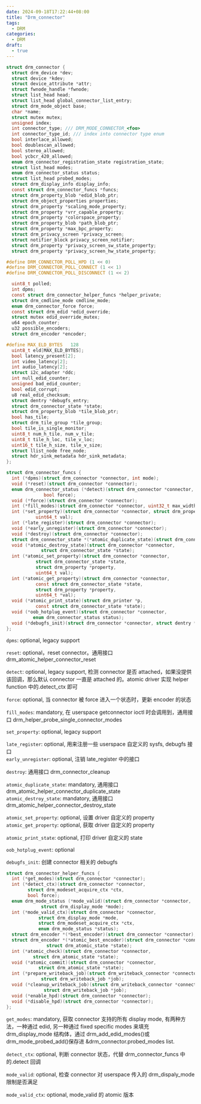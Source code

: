```yaml
---
date: 2024-09-18T17:22:44+08:00
title: "Drm_connector"
tags:
  - DRM
categories:
  - DRM
draft:
  - true
---
```


```c
struct drm_connector {
  struct drm_device *dev;
  struct device *kdev;
  struct device_attribute *attr;
  struct fwnode_handle *fwnode;
  struct list_head head;
  struct list_head global_connector_list_entry;
  struct drm_mode_object base;
  char *name;
  struct mutex mutex;
  unsigned index;
  int connector_type; /// DRM_MODE_CONNECTOR_<foo>
  int connector_type_id; /// index into connector type enum
  bool interlace_allowed;
  bool doublescan_allowed;
  bool stereo_allowed;
  bool ycbcr_420_allowed;
  enum drm_connector_registration_state registration_state;
  struct list_head modes;
  enum drm_connector_status status;
  struct list_head probed_modes;
  struct drm_display_info display_info;
  const struct drm_connector_funcs *funcs;
  struct drm_property_blob *edid_blob_ptr;
  struct drm_object_properties properties;
  struct drm_property *scaling_mode_property;
  struct drm_property *vrr_capable_property;
  struct drm_property *colorspace_property;
  struct drm_property_blob *path_blob_ptr;
  struct drm_property *max_bpc_property;
  struct drm_privacy_screen *privacy_screen;
  struct notifier_block privacy_screen_notifier;
  struct drm_property *privacy_screen_sw_state_property;
  struct drm_property *privacy_screen_hw_state_property;

#define DRM_CONNECTOR_POLL_HPD (1 << 0)
#define DRM_CONNECTOR_POLL_CONNECT (1 << 1)
#define DRM_CONNECTOR_POLL_DISCONNECT (1 << 2)

  uint8_t polled;
  int dpms;
  const struct drm_connector_helper_funcs *helper_private;
  struct drm_cmdline_mode cmdline_mode;
  enum drm_connector_force force;
  const struct drm_edid *edid_override;
  struct mutex edid_override_mutex;
  u64 epoch_counter;
  u32 possible_encoders;
  struct drm_encoder *encoder;

#define MAX_ELD_BYTES	128
  uint8_t eld[MAX_ELD_BYTES];
  bool latency_present[2];
  int video_latency[2];
  int audio_latency[2];
  struct i2c_adapter *ddc;
  int null_edid_counter;
  unsigned bad_edid_counter;
  bool edid_corrupt;
  u8 real_edid_checksum;
  struct dentry *debugfs_entry;
  struct drm_connector_state *state;
  struct drm_property_blob *tile_blob_ptr;
  bool has_tile;
  struct drm_tile_group *tile_group;
  bool tile_is_single_monitor;
  uint8_t num_h_tile, num_v_tile;
  uint8_t tile_h_loc, tile_v_loc;
  uint16_t tile_h_size, tile_v_size;
  struct llist_node free_node;
  struct hdr_sink_metadata hdr_sink_metadata;
};
```

```c
struct drm_connector_funcs {
  int (*dpms)(struct drm_connector *connector, int mode);
  void (*reset)(struct drm_connector *connector);
  enum drm_connector_status (*detect)(struct drm_connector *connector,
              bool force);
  void (*force)(struct drm_connector *connector);
  int (*fill_modes)(struct drm_connector *connector, uint32_t max_width, uint32_t max_height);
  int (*set_property)(struct drm_connector *connector, struct drm_property *property,
           uint64_t val);
  int (*late_register)(struct drm_connector *connector);
  void (*early_unregister)(struct drm_connector *connector);
  void (*destroy)(struct drm_connector *connector);
  struct drm_connector_state *(*atomic_duplicate_state)(struct drm_connector *connector);
  void (*atomic_destroy_state)(struct drm_connector *connector,
             struct drm_connector_state *state);
  int (*atomic_set_property)(struct drm_connector *connector,
           struct drm_connector_state *state,
           struct drm_property *property,
           uint64_t val);
  int (*atomic_get_property)(struct drm_connector *connector,
           const struct drm_connector_state *state,
           struct drm_property *property,
           uint64_t *val);
  void (*atomic_print_state)(struct drm_printer *p,
           const struct drm_connector_state *state);
  void (*oob_hotplug_event)(struct drm_connector *connector,
          enum drm_connector_status status);
  void (*debugfs_init)(struct drm_connector *connector, struct dentry *root);
};
```

`dpms`: optional, legacy support

`reset`: optional，reset connector。通用接口 drm_atomic_helper_connector_reset

`detect`: optional, legacy support, 检测 connector 是否 attached，如果没提供该回调，那么默认 connector 一直是 attached 的。atomic driver 实现 helper function 中的.detect_ctx 即可

`force`: optional, 当 connector 被 force 进入一个状态时，更新 encoder 的状态

`fill_modes`: mandatory, 在 userspace getconnector ioctl 时会调用到，通用接口 drm_helper_probe_single_connector_modes

`set_property`: optional, legacy support

`late_register`: optional, 用来注册一些 userspace 自定义的 sysfs, debugfs 接口  
`early_unregister`: optional, 注销 late_register 中的接口

`destroy`: 通用接口 drm_connector_cleanup

`atomic_duplicate_state`: mandatory, 通用接口 drm_atomic_helper_connector_duplicate_state  
`atomic_destroy_state`: mandatory, 通用接口 drm_atomic_helper_connector_destroy_state

`atomic_set_property`: optional, 设置 driver 自定义的 property
`atomic_get_property`: optional, 获取 driver 自定义的 property

`atomic_print_state`: optional, 打印 driver 自定义的 state

`oob_hotplug_event`: optional

`debugfs_init`: 创建 connector 相关的 debugfs

```c
struct drm_connector_helper_funcs {
  int (*get_modes)(struct drm_connector *connector);
  int (*detect_ctx)(struct drm_connector *connector,
        struct drm_modeset_acquire_ctx *ctx,
        bool force);
  enum drm_mode_status (*mode_valid)(struct drm_connector *connector,
             struct drm_display_mode *mode);
  int (*mode_valid_ctx)(struct drm_connector *connector,
            struct drm_display_mode *mode,
            struct drm_modeset_acquire_ctx *ctx,
            enum drm_mode_status *status);
  struct drm_encoder *(*best_encoder)(struct drm_connector *connector);
  struct drm_encoder *(*atomic_best_encoder)(struct drm_connector *connector,
               struct drm_atomic_state *state);
  int (*atomic_check)(struct drm_connector *connector,
          struct drm_atomic_state *state);
  void (*atomic_commit)(struct drm_connector *connector,
            struct drm_atomic_state *state);
  int (*prepare_writeback_job)(struct drm_writeback_connector *connector,
             struct drm_writeback_job *job);
  void (*cleanup_writeback_job)(struct drm_writeback_connector *connector,
              struct drm_writeback_job *job);
  void (*enable_hpd)(struct drm_connector *connector);
  void (*disable_hpd)(struct drm_connector *connector);
};
```

`get_modes`: mandatory, 获取 connector 支持的所有 display mode, 有两种方法，一种通过 edid, 另一种通过 fixed specific modes 来填充 drm_display_mode 结构体，通过 drm_add_edid_modes()或 drm_mode_probed_add()保存进 &drm_connector.probed_modes list.

`detect_ctx`: optional, 判断 connector 状态，代替 drm_connector_funcs 中的.detect 回调

`mode_valid`: optional, 检查 connector 对 userspace 传入的 drm_dispaly_mode 限制是否满足

`mode_valid_ctx`: optional, mode_valid 的 atomic 版本

